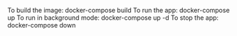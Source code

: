 To build the image: 		docker-compose build
To run the app:		 		docker-compose up
To run in background mode:	docker-compose up -d
To stop the app:			docker-compose down